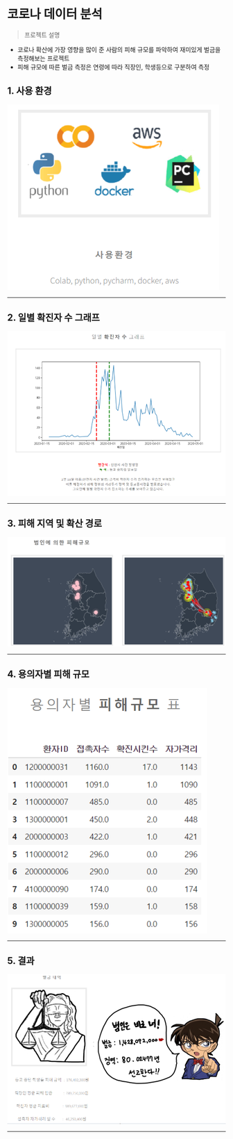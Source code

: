 # 코로나 데이터 분석

> 프로젝트 설명
> 
- 코로나 확산에 가장 영향을 많이 준 사람의 피해 규모를 파악하여 재미있게 벌금을 측정해보는 프로젝트
- 피해 규모에 따른 벌금 측정은 연령에 따라 직장인, 학생등으로 구분하여 측정

## 1. 사용 환경

![Untitled](readme_img/Untitled.png)

---

## 2. 일별 확진자 수 그래프

![Untitled](readme_img/Untitled%201.png)

---

## 3. 피해 지역 및 확산 경로

 

![Untitled](readme_img/Untitled%202.png)

---

## 4. 용의자별 피해 규모

![Untitled](readme_img/Untitled%203.png)

---

## 5. 결과

![Untitled](readme_img/Untitled%204.png)

---
